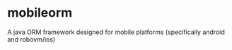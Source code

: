 # mobileorm
A java ORM framework designed for mobile platforms (specifically android and robovm/ios)
